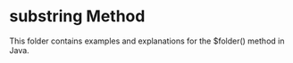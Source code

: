 # substring Method

This folder contains examples and explanations for the $folder() method in Java.
